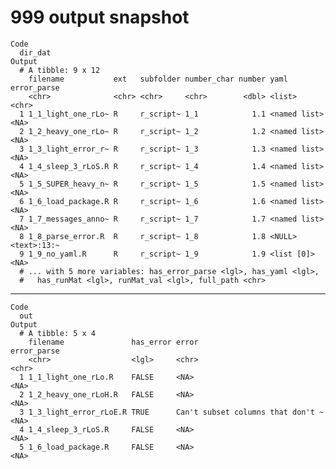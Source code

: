# 999 output snapshot

    Code
      dir_dat
    Output
      # A tibble: 9 x 12
        filename           ext   subfolder number_char number yaml         error_parse
        <chr>              <chr> <chr>     <chr>        <dbl> <list>       <chr>      
      1 1_1_light_one_rLo~ R     r_script~ 1_1            1.1 <named list> <NA>       
      2 1_2_heavy_one_rLo~ R     r_script~ 1_2            1.2 <named list> <NA>       
      3 1_3_light_error_r~ R     r_script~ 1_3            1.3 <named list> <NA>       
      4 1_4_sleep_3_rLoS.R R     r_script~ 1_4            1.4 <named list> <NA>       
      5 1_5_SUPER_heavy_n~ R     r_script~ 1_5            1.5 <named list> <NA>       
      6 1_6_load_package.R R     r_script~ 1_6            1.6 <named list> <NA>       
      7 1_7_messages_anno~ R     r_script~ 1_7            1.7 <named list> <NA>       
      8 1_8_parse_error.R  R     r_script~ 1_8            1.8 <NULL>       <text>:13:~
      9 1_9_no_yaml.R      R     r_script~ 1_9            1.9 <list [0]>   <NA>       
      # ... with 5 more variables: has_error_parse <lgl>, has_yaml <lgl>,
      #   has_runMat <lgl>, runMat_val <lgl>, full_path <chr>

---

    Code
      out
    Output
      # A tibble: 5 x 4
        filename               has_error error                             error_parse
        <chr>                  <lgl>     <chr>                             <chr>      
      1 1_1_light_one_rLo.R    FALSE     <NA>                              <NA>       
      2 1_2_heavy_one_rLoH.R   FALSE     <NA>                              <NA>       
      3 1_3_light_error_rLoE.R TRUE      Can't subset columns that don't ~ <NA>       
      4 1_4_sleep_3_rLoS.R     FALSE     <NA>                              <NA>       
      5 1_6_load_package.R     FALSE     <NA>                              <NA>       

